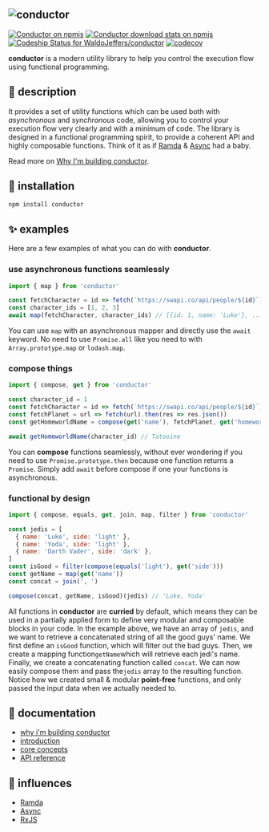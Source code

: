 ## ![conductor](https://user-images.githubusercontent.com/7644970/40887398-99dfcdc4-6748-11e8-8d86-bbd343741b81.png)

[![Conductor on npmjs](https://img.shields.io/npm/v/conductor.svg?style=flat-square)](https://www.npmjs.com/package/conductor)
[![Conductor download stats on npmjs](https://img.shields.io/npm/dw/conductor.svg?style=flat-square)](https://npm-stat.com/charts.html?package=conductor)
[![Codeship Status for WaldoJeffers/conductor](https://img.shields.io/codeship/da09eb70-22e7-0136-b547-4e8bca269d75.svg?style=flat-square)](https://app.codeship.com/projects/286044)
[![codecov](https://img.shields.io/codecov/c/github/WaldoJeffers/conductor.svg?style=flat-square)](https://codecov.io/gh/WaldoJeffers/conductor)

**conductor** is a modern utility library to help you control the execution flow using functional programming.

## 🤵 description

It provides a set of utility functions which can be used both with _asynchronous_ and _synchronous_ code, allowing you to control your execution flow very clearly and with a minimum of code. The library is designed in a functional programming spirit, to provide a coherent API and highly composable functions. Think of it as if [Ramda](http://ramdajs.com/) & [Async](http://caolan.github.io/async/) had a baby.

Read more on [Why I'm building conductor](https://medium.com/@achille.urbain/why-im-building-conductor-fa780da821cd).

## 🔧 installation

```
npm install conductor
```

## ✨ examples

Here are a few examples of what you can do with **conductor**.

### use asynchronous functions seamlessly

```js
import { map } from 'conductor'

const fetchCharacter = id => fetch(`https://swapi.co/api/people/${id}`).then(res => res.json())
const character_ids = [1, 2, 3]
await map(fetchCharacter, character_ids) // [{id: 1, name: 'Luke'}, ...]
```

You can use `map` with an asynchronous mapper and directly use the `await` keyword. No need to use `Promise.all` like you need to with `Array.prototype.map` or `lodash.map`.

### compose things

```js
import { compose, get } from 'conductor'

const character_id = 1
const fetchCharacter = id => fetch(`https://swapi.co/api/people/${id}`).then(res => res.json())
const fetchPlanet = url => fetch(url).then(res => res.json())
const getHomeworldName = compose(get('name'), fetchPlanet, get('homeworld'), fetchCharacter)

await getHomeworldName(character_id) // Tatooine
```

You can **compose** functions seamlessly, without ever wondering if you need to use `Promise.prototype.then` because one function returns a `Promise`. Simply add `await` before compose if one your functions is asynchronous.

### functional by design

```js
import { compose, equals, get, join, map, filter } from 'conductor'

const jedis = [
  { name: 'Luke', side: 'light' },
  { name: 'Yoda', side: 'light' },
  { name: 'Darth Vader', side: 'dark' },
]
const isGood = filter(compose(equals('light'), get('side')))
const getName = map(get('name'))
const concat = join(', ')

compose(concat, getName, isGood)(jedis) // 'Luke, Yoda'
```

All functions in **conductor** are **curried** by default, which means they can be used in a partially applied form to define very modular and composable blocks in your code. In the example above, we have an array of `jedis`, and we want to retrieve a concatenated string of all the good guys' name. We first define an `isGood` function, which will filter out the bad guys. Then, we create a mapping function`getName`which will retrieve each jedi's name. Finally, we create a concatenating function called `concat`. We can now easily compose them and pass the`jedis` array to the resulting function. Notice how we created small & modular **point-free** functions, and only passed the input data when we actually needed to.

## 📖 documentation

* [why i'm building conductor](https://medium.com/@achille.urbain/why-im-building-conductor-fa780da821cd)
* [introduction](https://conductor.js.org/overview/introduction)
* [core concepts](https://conductor.js.org/overview/core-concepts)
* [API reference](https://conductor.js.org/api-reference/always)

## 🗿 influences

* [Ramda](http://ramdajs.com/)
* [Async](http://caolan.github.io/async/)
* [RxJS](http://reactivex.io/rxjs/)
